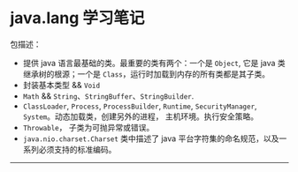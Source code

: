 # java.lang 学习笔记

包描述：
- 提供 java 语言最基础的类。最重要的类有两个：一个是 `Object`, 它是 java 类继承树的根源；一个是 `Class`，运行时加载到内存的所有类都是其子类。
- 封装基本类型 && `Void`
- `Math` && `String`、`StringBuffer`、`StringBuilder`.
- `ClassLoader`, `Process`, `ProcessBuilder`, `Runtime`, `SecurityManager`, `System`。动态加载类，创建另外的进程， 主机环境。执行安全策略。
- `Throwable`， 子类为可抛异常或错误。
- `java.nio.charset.Charset` 类中描述了 java 平台字符集的命名规范，以及一系列必须支持的标准编码。

---